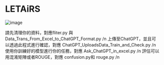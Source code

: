 # LETAiRS
![image](https://github.com/user-attachments/assets/23902a6c-a9af-4412-bc63-bfd41bc88d06)

請先清理你的資料，對應fliter.py 與 Data_Trans_From_Excel_to_ChatGPT_Format.py /n
上傳至ChatGPT，並且可以透過此程式進行確認，對應 ChatGPT_UploadsData_Train_and_Check.py  /n
使用你訓練好的模型進行你的任務，對應 Ask_ChatGPT_in_excel.py  /n
評估可以用混淆矩陣或者ROUGE，對應 confusion.py和 rouge.py  /n
